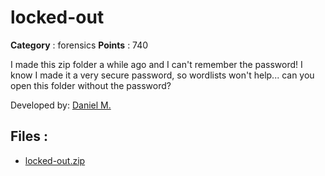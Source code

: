 # locked-out

**Category** : forensics
**Points** : 740

I made this zip folder a while ago and I can't remember the password! I know I made it a very secure password, so wordlists won't help... can you open this folder without the password?

Developed by:	 [Daniel M.](https://github.com/dmarriello)

## Files : 
 - [locked-out.zip](./locked-out.zip)


